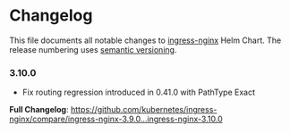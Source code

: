 # Changelog

This file documents all notable changes to [ingress-nginx](https://github.com/kubernetes/ingress-nginx) Helm Chart. The release numbering uses [semantic versioning](http://semver.org).

### 3.10.0

* Fix routing regression introduced in 0.41.0 with PathType Exact

**Full Changelog**: https://github.com/kubernetes/ingress-nginx/compare/ingress-nginx-3.9.0...ingress-nginx-3.10.0
